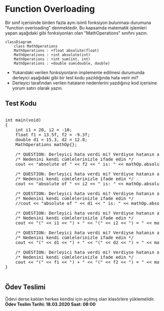 # Function Overloading
Bir sınıf içerisinde birden fazla aynı isimli fonksiyon bulunması durumuna "function overloading" denmektedir.
Bu kapsamda matematik işlemleri yapan aşağıdaki gibi fonksiyonları olan "MathOperations" sınıfını yazın.
```mermaid
classDiagram
    class MathOperations
    MathOperations : +float absolute(float)
    MathOperations : +int absolute(int)
    MathOperations : +int sum(int, int)
    MathOperations : +double sum(double, double)
```
* Yukarıdaki verilen fonksiyonların implemente edilmesi durumunda derleyici aşağıdaki gibi bir test kodu yazıldığında hata verir mi?
* Derleyici tarafından verilen hataların nedenlerini yazdığınız kod içerisine yorum satırı olarak yazın.

## Test Kodu

<pre>

int main(void)
{
    int i1 = 20, i2 = -10;
    float f1 = 13.5f, f2 = -9.3f;
    double d1 = 15.3, d2 = 12.8;
    MathOperations mathOp{};

    /* QUESTION: Derleyici hata verdi mi? Verdiyse hatanın açıklamasını yazın. */
    /* Nedenini kendi cümlelerinizle ifade edin */
    cout << "absolute of " << f2 << " is: " << mathOp.absolute(f2) << endl;

    /* QUESTION: Derleyici hata verdi mi? Verdiyse hatanın açıklamasını yazın. */
    /* Nedenini kendi cümlelerinizle ifade edin */
    cout << "absolute of " << i2 << " is: " << mathOp.absolute(i2) << endl;

    /* QUESTION: Derleyici hata verdi mi? Verdiyse hatanın açıklamasını yazın. */
    /* Nedenini kendi cümlelerinizle ifade edin */
    //cout << "absolute of " << d1 << " is: " << mathOp.absolute(d1) << endl;

    /* QUESTION: Derleyici hata verdi mi? Verdiyse hatanın açıklamasını yazın. */
    /* Nedenini kendi cümlelerinizle ifade edin */
    cout << "(" << i1 << ") + " << "(" << i2 << ") = " << mathOp.sum(i1, i2) << endl;

    /* QUESTION: Derleyici hata verdi mi? Verdiyse hatanın açıklamasını yazın. */
    /* Nedenini kendi cümlelerinizle ifade edin */
    cout << "(" << d1 << ") + " << "(" << d2 << ") = " << mathOp.sum(d1, d2) << endl;

    /* QUESTION: Derleyici hata verdi mi? Verdiyse hatanın açıklamasını yazın. */
    /* Nedenini kendi cümlelerinizle ifade edin */
    cout << "(" << f1 << ") + " << "(" << f2 << ") = " << mathOp.sum(f1, f2) << endl;
}

</pre>

## Ödev Teslimi

Ödevi derse katılan herkes kendisi için açılmış olan klasörlere yüklemelidir. **Ödev Teslim Tarihi: 18.03.2020 Saat: 08:00**